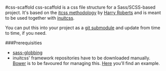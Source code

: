 #css-scaffold
css-scaffold is a css file structure for a Sass/SCSS-based project. It's based on the [itcss methodology](http://itcss.io/) by [Harry Roberts](https://github.com/csswizardry) and is meant to be used together with [inuitcss](http://inuitcss.com/).

You can put this into your project as a [git submodule](http://git-scm.com/book/en/v2/Git-Tools-Submodules) and update from time to time, if you need.

###Prerequisities
- [sass-globbing](https://github.com/chriseppstein/sass-globbing)
- inuitcss' framework repositories have to be downloaded manually. [Bower](http://bower.io/) is to be favoured for managing this. [Here](https://github.com/TryGenesis/genesis/blob/master/bower.json) you'll find an example.
